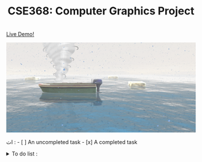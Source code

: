 <h1 align="center">CSE368: Computer Graphics Project</h1>
<br />
<a align="center" href="https://the-lonely-boat.herokuapp.com">Live Demo!</a>

![alt text](https://github.com/MohamedWagih96/TheLonelyBoat/blob/master/scene.png)

اث : - [ ] An uncompleted task
          - [x] A completed task
 

<details>
 <summary>To do list :</summary>
 <p>Making the ocean more dynamic with the meshes</p>
 <p>Adding Sun , Moon , Wind , Human to the scene</p>
</details>

